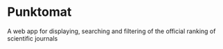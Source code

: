 # Punktomat

A web app for displaying, searching and filtering of the official ranking of scientific journals
